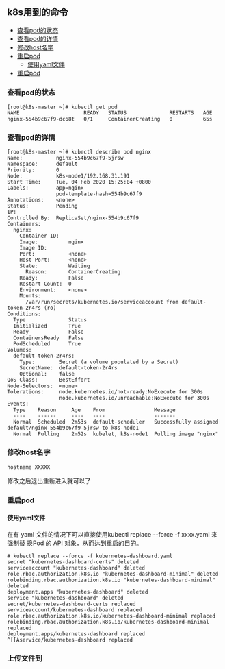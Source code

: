 ## k8s用到的命令  

- [查看pod的状态](#%e6%9f%a5%e7%9c%8bpod%e7%9a%84%e7%8a%b6%e6%80%81)
- [查看pod的详情](#%e6%9f%a5%e7%9c%8bpod%e7%9a%84%e8%af%a6%e6%83%85)
- [修改host名字](#%e4%bf%ae%e6%94%b9host%e5%90%8d%e5%ad%97)
- [重启pod](#%e9%87%8d%e5%90%afpod)
  - [使用yaml文件](#%e4%bd%bf%e7%94%a8yaml%e6%96%87%e4%bb%b6)
- [重启pod](#%e5%a4%8d%e5%88%b6Slice%e5%92%8cMap%e6%b3%a8%e6%84%8f%e4%ba%8b%e9%a1%b9)

### 查看pod的状态  
````
[root@k8s-master ~]# kubectl get pod
NAME                     READY   STATUS              RESTARTS   AGE
nginx-554b9c67f9-dc68t   0/1     ContainerCreating   0          65s
````
### 查看pod的详情
````
[root@k8s-master ~]# kubectl describe pod nginx
Name:           nginx-554b9c67f9-5jrsw
Namespace:      default
Priority:       0
Node:           k8s-node1/192.168.31.191
Start Time:     Tue, 04 Feb 2020 15:25:04 +0800
Labels:         app=nginx
                pod-template-hash=554b9c67f9
Annotations:    <none>
Status:         Pending
IP:             
Controlled By:  ReplicaSet/nginx-554b9c67f9
Containers:
  nginx:
    Container ID:   
    Image:          nginx
    Image ID:       
    Port:           <none>
    Host Port:      <none>
    State:          Waiting
      Reason:       ContainerCreating
    Ready:          False
    Restart Count:  0
    Environment:    <none>
    Mounts:
      /var/run/secrets/kubernetes.io/serviceaccount from default-token-2r4rs (ro)
Conditions:
  Type              Status
  Initialized       True 
  Ready             False 
  ContainersReady   False 
  PodScheduled      True 
Volumes:
  default-token-2r4rs:
    Type:        Secret (a volume populated by a Secret)
    SecretName:  default-token-2r4rs
    Optional:    false
QoS Class:       BestEffort
Node-Selectors:  <none>
Tolerations:     node.kubernetes.io/not-ready:NoExecute for 300s
                 node.kubernetes.io/unreachable:NoExecute for 300s
Events:
  Type    Reason     Age    From                Message
  ----    ------     ----   ----                -------
  Normal  Scheduled  2m53s  default-scheduler   Successfully assigned default/nginx-554b9c67f9-5jrsw to k8s-node1
  Normal  Pulling    2m52s  kubelet, k8s-node1  Pulling image "nginx"
````
### 修改host名字
````
hostname XXXXX
````
修改之后退出重新进入就可以了

### 重启pod
#### 使用yaml文件
在有 yaml 文件的情况下可以直接使用kubectl replace --force -f xxxx.yaml 来强制替
换Pod 的 API 对象，从而达到重启的目的。  
````
# kubectl replace --force -f kubernetes-dashboard.yaml 
secret "kubernetes-dashboard-certs" deleted
serviceaccount "kubernetes-dashboard" deleted
role.rbac.authorization.k8s.io "kubernetes-dashboard-minimal" deleted
rolebinding.rbac.authorization.k8s.io "kubernetes-dashboard-minimal" deleted
deployment.apps "kubernetes-dashboard" deleted
service "kubernetes-dashboard" deleted
secret/kubernetes-dashboard-certs replaced
serviceaccount/kubernetes-dashboard replaced
role.rbac.authorization.k8s.io/kubernetes-dashboard-minimal replaced
rolebinding.rbac.authorization.k8s.io/kubernetes-dashboard-minimal replaced
deployment.apps/kubernetes-dashboard replaced
^[[Aservice/kubernetes-dashboard replaced
````
### 上传文件到